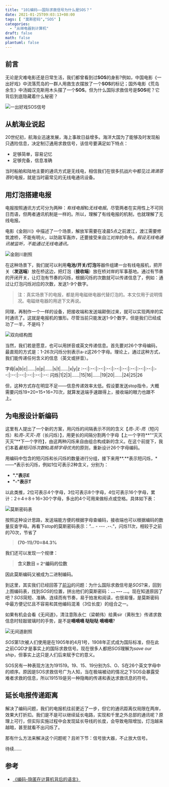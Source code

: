 ```yaml
---
title: "101编码——国际求救信号为什么是SOS？"
date: 2021-01-25T09:03:13+08:00
tags: [ "莫斯密码","SOS" ]
categories:
  - "从继电器到计算机"
draft: false
math: false
plantuml: false
---
```


## <a name="1">前言</a>
无论是灾难电影还是日常生活，我们都曾看到过**SOS**的身影?例如，中国电影《一出好戏》中流落荒岛的一群人用救生衣摆放了一个**SOS**的标记；国外电影《荒岛余生》中汤姆汉克斯用木头摆了一个**SOS**。但为什么国际求救信号是**SOS**呢？它背后到底隐藏着什么秘密？

![一出好戏SOS信号](https://ansoncode.bazhentu.net/myblogtalk/img/20210125100609.png)

## 从航海业说起

20世纪初，航海业迅速发展，海上事故日益增多。海洋大国为了能够及时发现船只遇险信息，决定制订通用求救信号，该信号要满足如下特点：

- 足够简单，容易记忆
- 足够完备，信息准确

当时船舶和陆地主要的通讯方式是无线电，相信我们在很多抗战片中都见过*滴滴答答*的电报，就是当时最常见的无线电通讯设备。

## 用灯泡搭建电报
电报按照通讯方式可分为两种：*有线电报*和*无线电报*。尽管两者在实用性上不可同日而语，但两者通讯机制是一样的。所以，理解了有线电报的机制，也就理解了无线电报。

电影《金刚川》中描述了一个场景，解放军需要在凌晨5点之前渡江，渡江需要修筑渡桥，不能有明火，以防敌军轰炸，还要接受来自江对岸的命令。*假设无线电通讯被监听，不能通过无线电通讯。*

![金刚川剧照](https://ansoncode.bazhentu.net/myblogtalk/img/20210125210004.png)

在这种场景下，我们就可以利用**电池/开关/灯泡**等器件组建一台有线电报机，把开关（**发送端**）放在桥这边，把灯泡（**接收端**）放在桥对岸的军事基地。通过有节奏的开闭开关，让灯泡有节奏的闪烁，根据闪烁的次数就可以传递信息了，例如：通过让灯泡闪烁对应的次数，发送1-9个数字。

> 注：真实场景下的电报，都是用电磁继电器代替灯泡的。本文仅用于说明情况。电磁继电器的用途下文再说。

同理，再制作一个一样的设备，把接收端和发送端颠倒过来，就可以实现两岸的实时通讯了。这就是电报机的雏形。尽管当前只能发送1-9个数字，但是我们已经成功了一半，不是吗？

![双向结构图](https://res.weread.qq.com/wrepub/epub_33381009_47)

当然，我们若是愿意，也可以用拼音或英文传递信息。首先要对26个字母编码，最直观的方式是：1-26次闪烁分别表示a-z这26个字母。理论上，通过这种方式，我们能传递任何含义的信息（英文或拼音）。

字母|a|b|c|……|o|p|……|s|t|……|x|y|z
:--:|:--:|:--:|:--:|:--:|:--:|:--:|:--:|:--:|:--:|:--:|:--:|:--:|:--:|:--:
闪烁|1|2|3|……|15|16|……|19|20|……|24|25|26

但，这种方式存在明显不足——信息传递效率太低。假设要发送stop指令，大概需要闪烁19+20+15+16=70次，就算发送端手速跟得上，接收端的眼力也跟不上。

## 为电报设计新编码
这里有人提出了一个新的方案，用闪烁的间隔表示不同的含义【*亮-灭-亮*（短闪烁）和*亮-灭灭-亮*（长闪烁）】，用更长的间隔分割两个字母【上一个字符**"“灭灭灭灭”**下一个字符】，由这两种闪烁来自由组合构成新的含义。在这个前提下，我们本着*最短闪烁次数*和*高频字母优先*的原则，重新设计26个字母编码。

用编码中包含的短闪烁和长闪烁的数量进行分组，接下来用**.**表示短闪烁，*——*表示长闪烁，例如1位可表示2种含义，分别为：

- **"."表示E**
- **"-"表示T**

以此类推，2位可表示4个字母，3位可表示8个字母，4位可表示16个字母，累计：2＋4＋8＋16=30个字母，多出的4个可用来做标点或空格。具体如下表：

![莫斯密码表](https://res.weread.qq.com/wrepub/epub_33381009_17)

按照这种设计思路，发送端能方便的根据字母查编码，接收端也可以根据编码的数量反查字母。再看下*stop*的莫斯密码表示：*"... - --- .--."*，闪烁11次，相较于之前的70次，节省了

> **(70-11)/70=84.3%**

我们还可以发现一个规律：

> **含义数目 = 2^编码的位数**

因此莫斯编码又被成为二进制编码。

到这里，其实我们已经回答了[前沿](#1)的问题：为什么国际求救信号是*SOS*?来，回到上图编码表，找到*SOS*的位置，拼出他们的莫斯密码：**... --- ...**。现在知道原因了吧？*SOS*简短、准确、连续而有节奏，易于拍发和阅读，也很易懂，是莫斯密码中最方便记忆且不容易和其他编码混淆（3位长度）的组合之一。

如果有机会会看《无间道》，清注意陈永仁（梁朝伟）给黄sir（黄秋生）传递求救信息时轻敲玻璃时的手势，是不是**嘀嘀嘀 哒哒哒 嘀嘀嘀**?

![无间道剧照](https://ansoncode.bazhentu.net/myblogtalk/img/20210125192939.png)

*SOS*第1次被人们使用是在1905年的4月1号，1908年正式成为国际标准，但在此之前*CQD*才是事实上的国际求救信号。现在很多人都把*SOS*理解为*save our ship*，但事实上这只是人们后来赋予它的意义。


SOS另有一种表现方法为191519。19、15、19分别为S、O、S在26个英文字母中的顺序。原因是SOS求救信号广为人知，当在极端被动的情况之下SOS会暴露受难者求救的信息，所以191519是另一种隐晦的传递和表达求救讯息的符号。


## 延长电报传递距离
解决了编码问题，我们的电报机往前更近了一步，但它的通讯距离仅局限在两岸，效果大打折扣。我们是不是可以继续延长电路，实现和千里之外总部的通讯呢？原理上可行，但实际实施过程中会发现延长导线的长度，会导致电阻增加，灯泡越来越暗，甚至就看不出闪烁了。

那有什么方法来解决这个问题呢？且听下节：信号放大器，不止放大信号。

待续……

## 参考
- [《编码-隐匿在计算机背后的语言》](https://weread.qq.com/web/reader/64e32bf071fd5a9164ece6bkc81322c012c81e728d9d180)